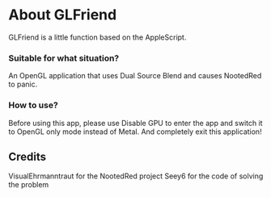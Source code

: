 # About GLFriend

GLFriend is a little function based on the AppleScript.

### Suitable for what situation?

An OpenGL application that uses Dual Source Blend and causes NootedRed to panic.

### How to use?

Before using this app, please use Disable GPU to enter the app and switch it to OpenGL only mode instead of Metal. And completely exit this application!

## Credits
VisualEhrmanntraut for the NootedRed project
Seey6 for the code of solving the problem 

